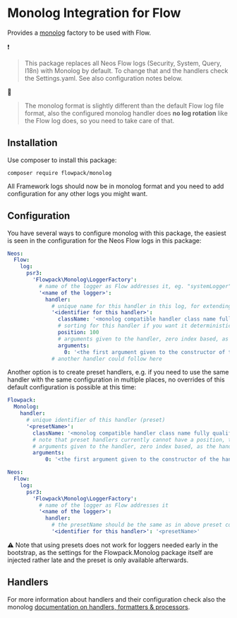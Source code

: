 # Monolog Integration for Flow

Provides a [monolog](https://github.com/Seldaek/monolog) factory to be used with Flow.

❗
> This package replaces all Neos Flow logs (Security, System, Query, I18n) with Monolog by default.
> To change that and the handlers check the Settings.yaml. See also configuration notes below.

👻
> The monolog format is slightly different than the default Flow log file format, 
> also the configured monolog handler does **no log rotation** like the Flow log does, 
> so you need to take care of that.


## Installation

Use composer to install this package:

`composer require flowpack/monolog`

All Framework logs should now be in monolog format and you need to add configuration for any other logs you might want.

## Configuration

You have several ways to configure monolog with this package, the easiest is seen in the configuration for the Neos Flow logs in this package:

```yaml
Neos:
  Flow:
    log:
      psr3:
        'Flowpack\Monolog\LoggerFactory':
          # name of the logger as Flow addresses it, eg. "systemLogger"
          '<name of the logger>':
            handler:
              # unique name for this handler in this log, for extending the configuration
              '<identifier for this handler>':
                className: '<monolog compatible handler class name fully qualified>'
                # sorting for this handler if you want it deterministic with overwrites
                position: 100
                # arguments given to the handler, zero index based, as the handler constructor expects them
                arguments:
                  0: '<the first argument given to the constructor of the handler>'
              # another handler could follow here
```

Another option is to create preset handlers, e.g. if you need to use the same handler with the same configuration in multiple places, no overrides of this default configuration is possible at this time:

```yaml
Flowpack:
  Monolog:
    handler:
      # unique identifier of this handler (preset)
      '<presetName>':
        className: '<monolog compatible handler class name fully qualified>'
        # note that preset handlers currently cannot have a position, they are sorted as configured
        # arguments given to the handler, zero index based, as the handler constructor expects them
        arguments:
            0: '<the first argument given to the constructor of the handler>'

Neos:
  Flow:
    log:
      psr3:
        'Flowpack\Monolog\LoggerFactory':
          # name of the logger as Flow addresses it
          '<name of the logger>':
            handler:
              # the presetName should be the same as in above preset configuration
              '<identifier for this handler>': '<presetName>'
```

⚠️ Note that using presets does not work for loggers needed early in the bootstrap, as the settings
for the Flowpack.Monolog package itself are injected rather late and the preset is only available
afterwards.

## Handlers

For more information about handlers and their configuration check also the monolog [documentation on handlers, formatters & processors](https://seldaek.github.io/monolog/doc/02-handlers-formatters-processors.html).
 
